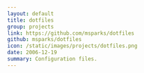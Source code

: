 ```yaml
---
layout: default
title: dotfiles
group: projects
link: https://github.com/msparks/dotfiles
github: msparks/dotfiles
icon: /static/images/projects/dotfiles.png
date: 2006-12-19
summary: Configuration files.
---
```

